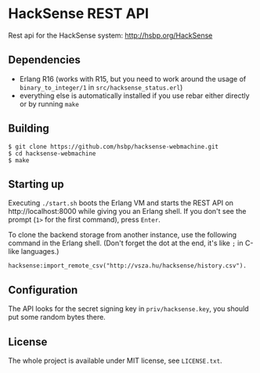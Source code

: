 HackSense REST API
==================

Rest api for the HackSense system: http://hsbp.org/HackSense

Dependencies
------------

 - Erlang R16 (works with R15, but you need to work around the usage of `binary_to_integer/1` in `src/hacksense_status.erl`)
 - everything else is automatically installed if you use rebar either directly or by running `make`

Building
--------

	$ git clone https://github.com/hsbp/hacksense-webmachine.git
	$ cd hacksense-webmachine
	$ make

Starting up
-----------

Executing `./start.sh` boots the Erlang VM and starts the REST API on http://localhost:8000 while giving you an Erlang shell. If you don't see the prompt (`1>` for the first command), press `Enter`.

To clone the backend storage from another instance, use the following command in the Erlang shell. (Don't forget the dot at the end, it's like `;` in C-like languages.)

	hacksense:import_remote_csv("http://vsza.hu/hacksense/history.csv").

Configuration
-------------

The API looks for the secret signing key in `priv/hacksense.key`, you should put some random bytes there.

License
-------

The whole project is available under MIT license, see `LICENSE.txt`.
